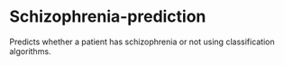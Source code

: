 # Schizophrenia-prediction
Predicts whether a patient has schizophrenia or not using classification algorithms.
